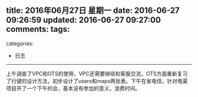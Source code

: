 title: 2016年06月27日 星期一
date: 2016-06-27 09:26:59
updated: 2016-06-27 09:27:00
comments:
tags:
- 
categories:
- 日志

---

上午调查了VPC和OTS的使用，VPC还需要继续和客服交流，OTS方面重新复习了行键的设计方法，初步设计了users和maps两张表。下午在省电信，针对电渠项目开了一个下午的会，基本没有参加的意义，浪费时间。